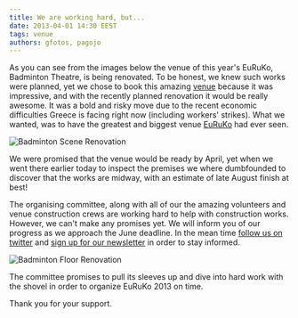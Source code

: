 ```yaml
---
title: We are working hard, but...
date: 2013-04-01 14:30 EEST
tags: venue
authors: gfotos, pagojo
---
```


As you can see from the images below the venue of this year's EuRuKo,
Badminton Theatre, is being renovated. To be honest, we knew such works were
planned, yet we chose to book this amazing [venue](/#venue) because it was impressive,
and with the recently planned renovation it would be really awesome. It was a
bold and risky move due to the recent economic difficulties Greece is facing
right now (including workers' strikes). What we wanted, was to have the greatest and
biggest venue [EuRuKo](http://euruko2013.org) had ever seen.

![Badminton Scene Renovation](/images/blog/badminton_scene_renovation.jpg "Badminton scene renovation")

We were promised that the venue would be ready by April, yet when we went there
earlier today to inspect the premises we where dumbfounded to discover that the
works are midway, with an estimate of late August finish at best!

The organising committee, along with all of our the amazing volunteers and venue
construction crews are working hard to help with construction works. However, we
can't make any promises yet. We will inform you of our progress as we approach
the June deadline. In the mean time [follow us on twitter](http://twitter.com/euruko)
and [sign up for our newsletter](http://eepurl.com/w3D21) in order to stay informed.

![Badminton Floor Renovation](/images/blog/badminton_floor_renovation.jpg "Badminton floor renovation")

The committee promises to pull its sleeves up and dive into hard work with the shovel
in order to organize EuRuKo 2013 on time.

Thank you for your support.
